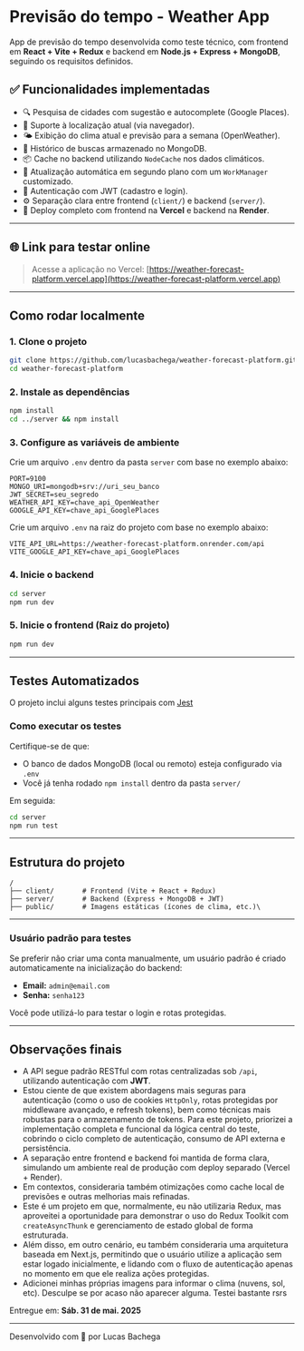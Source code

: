 # Previsão do tempo - Weather App

App de previsão do tempo desenvolvida como teste técnico, com frontend em **React + Vite + Redux** e backend em **Node.js + Express + MongoDB**, seguindo os requisitos definidos.

## ✅ Funcionalidades implementadas

- 🔍 Pesquisa de cidades com sugestão e autocomplete (Google Places).
- 📍 Suporte à localização atual (via navegador).
- 🌤 Exibição do clima atual e previsão para a semana (OpenWeather).
- 💾 Histórico de buscas armazenado no MongoDB.
- 📦 Cache no backend utilizando `NodeCache` nos dados climáticos.
- 🔁 Atualização automática em segundo plano com um `WorkManager` customizado.
- 🔐 Autenticação com JWT (cadastro e login).
- ⚙️ Separação clara entre frontend (`client/`) e backend (`server/`).
- 🚀 Deploy completo com frontend na **Vercel** e backend na **Render**.

---

## 🌐 Link para testar online

> Acesse a aplicação no Vercel:
> [https://weather-forecast-platform.vercel.app](https://weather-forecast-platform.vercel.app)

---

## Como rodar localmente

### 1. Clone o projeto

```bash
git clone https://github.com/lucasbachega/weather-forecast-platform.git
cd weather-forecast-platform
```

### 2. Instale as dependências

```bash
npm install
cd ../server && npm install
```

### 3. Configure as variáveis de ambiente

Crie um arquivo `.env` dentro da pasta `server` com base no exemplo abaixo:

```env
PORT=9100
MONGO_URI=mongodb+srv://uri_seu_banco
JWT_SECRET=seu_segredo
WEATHER_API_KEY=chave_api_OpenWeather
GOOGLE_API_KEY=chave_api_GooglePlaces
```

Crie um arquivo `.env` na raiz do projeto com base no exemplo abaixo:

```env
VITE_API_URL=https://weather-forecast-platform.onrender.com/api
VITE_GOOGLE_API_KEY=chave_api_GooglePlaces
```

### 4. Inicie o backend

```bash
cd server
npm run dev
```

### 5. Inicie o frontend (Raiz do projeto)

```bash
npm run dev
```

---

## Testes Automatizados

O projeto inclui alguns testes principais com [Jest](https://jestjs.io/)

### Como executar os testes

Certifique-se de que:
- O banco de dados MongoDB (local ou remoto) esteja configurado via `.env`
- Você já tenha rodado `npm install` dentro da pasta `server/`

Em seguida:

```bash
cd server
npm run test
```

---

## Estrutura do projeto

```
/
├── client/       # Frontend (Vite + React + Redux)
├── server/       # Backend (Express + MongoDB + JWT)
├── public/       # Imagens estáticas (ícones de clima, etc.)\

```

---

### Usuário padrão para testes

Se preferir não criar uma conta manualmente, um usuário padrão é criado automaticamente na inicialização do backend:

- **Email:** `admin@email.com`  
- **Senha:** `senha123`

Você pode utilizá-lo para testar o login e rotas protegidas.

---

## Observações finais

- A API segue padrão RESTful com rotas centralizadas sob `/api`, utilizando autenticação com **JWT**.
- Estou ciente de que existem abordagens mais seguras para autenticação (como o uso de cookies `HttpOnly`, rotas protegidas por middleware avançado, e refresh tokens), bem como técnicas mais robustas para o armazenamento de tokens. Para este projeto, priorizei a implementação completa e funcional da lógica central do teste, cobrindo o ciclo completo de autenticação, consumo de API externa e persistência.
- A separação entre frontend e backend foi mantida de forma clara, simulando um ambiente real de produção com deploy separado (Vercel + Render).
- Em contextos, consideraria também otimizações como cache local de previsões e outras melhorias mais refinadas.
- Este é um projeto em que, normalmente, eu não utilizaria Redux, mas aproveitei a oportunidade para demonstrar o uso do Redux Toolkit com `createAsyncThunk` e gerenciamento de estado global de forma estruturada.
- Além disso, em outro cenário, eu também consideraria uma arquitetura baseada em Next.js, permitindo que o usuário utilize a aplicação sem estar logado inicialmente, e lidando com o fluxo de autenticação apenas no momento em que ele realiza ações protegidas.
- Adicionei minhas próprias imagens para informar o clima (nuvens, sol, etc). Desculpe se por acaso não aparecer alguma. Testei bastante rsrs

Entregue em: **Sáb. 31 de mai. 2025**

---

Desenvolvido com 💙 por Lucas Bachega
